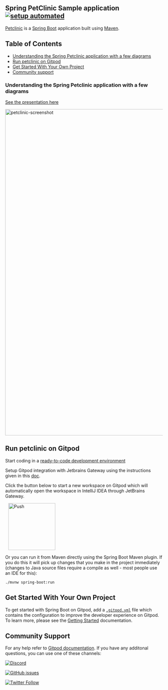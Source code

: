## Spring PetClinic Sample application [![setup automated](https://img.shields.io/badge/Gitpod-ready_to_code-orange?logo=gitpod)](https://gitpod.io/from-referrer/)

[Petclinic](https://github.com/spring-projects/spring-petclinic) is a [Spring Boot](https://spring.io/guides/gs/spring-boot/) application built using [Maven](https://spring.io/guides/gs/maven/).

## Table of Contents

 - [Understanding the Spring Petclinic application with a few diagrams](#understanding-the-spring-petclinic-application-with-a-few-diagrams)
 - [Run petclinic on Gitpod](#run-petclinic-on-gitpod)
 - [Get Started With Your Own Project](#get-started-with-your-own-project)
 - [Community support](#community-support)

### Understanding the Spring Petclinic application with a few diagrams
<a href="https://speakerdeck.com/michaelisvy/spring-petclinic-sample-application">See the presentation here</a>

<img width="1042" alt="petclinic-screenshot" src="https://cloud.githubusercontent.com/assets/838318/19727082/2aee6d6c-9b8e-11e6-81fe-e889a5ddfded.png">

## Run petclinic on Gitpod

Start coding in a [ready-to-code development environment](https://www.gitpod.io)

Setup Gitpod integration with Jetbrains Gateway using the instructions given in this [doc](https://www.gitpod.io/docs/ides-and-editors/intellij).

Click the button below to start a new workspace on Gitpod which will automatically open the workspace in IntelliJ IDEA through JetBrains Gateway.  


<a href="https://gitpod.io/from-referrer/" style="padding: 10px;">
    <img src="https://gitpod.io/button/open-in-gitpod.svg" width="150" alt="Push" align="center">
</a>


Or you can run it from Maven directly using the Spring Boot Maven plugin. If you do this it will pick up changes that you make in the project immediately (changes to Java source files require a compile as well - most people use an IDE for this):

```
./mvnw spring-boot:run
```

## Get Started With Your Own Project

To get started with Spring Boot on Gitpod, add a [`.gitpod.yml`](./.gitpod.yml) file which contains the configuration to improve the developer experience on Gitpod. To learn more, please see the [Getting Started](https://www.gitpod.io/docs/getting-started) documentation.

## Community Support

For any help refer to [Gitpod documentation](https://gitpod.io/workspaces). If you have any additonal questions, you can use one of these channels: 

[![Discord](https://img.shields.io/discord/816244985187008514?color=7289da&logo=Discord&style=for-the-badge)](https://discord.com/channels/816244985187008514/903225840660279296)

[![GitHub issues](https://img.shields.io/github/issues/gitpod-io/template-java-spring-boot-gradle?logo=Github&style=for-the-badge)](https://github.com/gitpod-io/spring-petclinic/issues)

[![Twitter Follow](https://img.shields.io/twitter/follow/gitpod?label=Gitpod&logo=twitter&style=for-the-badge)](https://twitter.com/gitpod)
